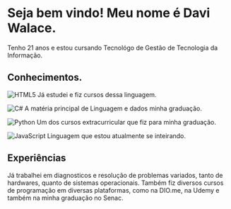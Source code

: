 # Seja bem vindo! Meu nome é Davi Walace.

Tenho 21 anos e estou cursando Tecnológo de Gestão de Tecnologia da Informação.



## Conhecimentos.
![HTML5](https://img.shields.io/badge/HTML5-E34F26?style=for-the-badge&logo=html5&logoColor=white)
Já estudei e fiz cursos dessa linguagem.

![C#](https://img.shields.io/badge/C%23-239120?style=for-the-badge&logo=c-sharp&logoColor=white)
A matéria principal de Linguagem e dados minha graduação.

![Python](https://img.shields.io/badge/python-3670A0?style=for-the-badge&logo=python&logoColor=ffdd54)
Um dos cursos extracurricular que fiz para minha graduação.

![JavaScript](https://img.shields.io/badge/JavaScript-F7DF1E?style=for-the-badge&logo=javascript&logoColor=black)
Linguagem que estou atualmente se inteirando.

## Experiências
Já trabalhei em diagnosticos e resolução de problemas variados, tanto de hardwares, quanto de sistemas operacionais. Também fiz diversos cursos de programação em diversas plataformas, como na DIO.me, na Udemy e também na minha graduação no Senac.
